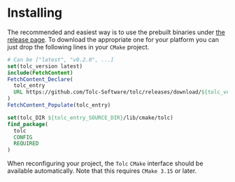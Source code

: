 # Installing

The recommended and easiest way is to use the prebuilt binaries under [the release page](https://github.com/Tolc-Software/tolc/releases). To download the appropriate one for your platform you can just drop the following lines in your `CMake` project.

```CMake
# Can be ["latest", "v0.2.0", ...]
set(tolc_version latest)
include(FetchContent)
FetchContent_Declare(
  tolc_entry
  URL https://github.com/Tolc-Software/tolc/releases/download/${tolc_version}/tolc-${CMAKE_HOST_SYSTEM_NAME}.tar.xz
)
FetchContent_Populate(tolc_entry)

set(tolc_DIR ${tolc_entry_SOURCE_DIR}/lib/cmake/tolc)
find_package(
  tolc
  CONFIG
  REQUIRED
)
```

When reconfiguring your project, the `Tolc` `CMake` interface should be available automatically. Note that this requires `CMake 3.15` or later.
